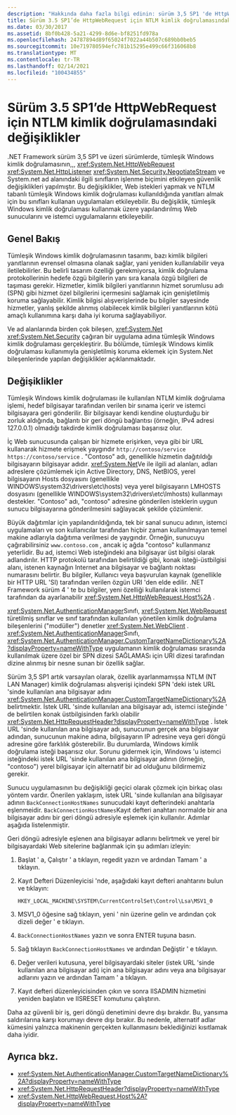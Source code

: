 ```yaml
---
description: "Hakkında daha fazla bilgi edinin: sürüm 3,5 SP1 'de HttpWebRequest için NTLM kimlik doğrulamasında yapılan değişiklikler"
title: Sürüm 3.5 SP1’de HttpWebRequest için NTLM kimlik doğrulamasındaki değişiklikler
ms.date: 03/30/2017
ms.assetid: 8bf0b428-5a21-4299-8d6e-bf8251fd978a
ms.openlocfilehash: 24787894d89f65024f7022a44b507c689bb0beb5
ms.sourcegitcommit: 10e719780594efc781b15295e499c66f316068b8
ms.translationtype: MT
ms.contentlocale: tr-TR
ms.lasthandoff: 02/14/2021
ms.locfileid: "100434855"
---
```

# <a name="changes-to-ntlm-authentication-for-httpwebrequest-in-version-35-sp1"></a>Sürüm 3.5 SP1’de HttpWebRequest için NTLM kimlik doğrulamasındaki değişiklikler

.NET Framework sürüm 3,5 SP1 ve üzeri sürümlerde, tümleşik Windows kimlik doğrulamasının,,, <xref:System.Net.HttpWebRequest> <xref:System.Net.HttpListener> <xref:System.Net.Security.NegotiateStream> ve System.net ad alanındaki ilgili sınıfların işlenme biçimini etkileyen güvenlik değişiklikleri yapılmıştır. Bu değişiklikler, Web istekleri yapmak ve NTLM tabanlı tümleşik Windows kimlik doğrulaması kullanıldığında yanıtları almak için bu sınıfları kullanan uygulamaları etkileyebilir. Bu değişiklik, tümleşik Windows kimlik doğrulaması kullanmak üzere yapılandırılmış Web sunucularını ve istemci uygulamalarını etkileyebilir.

## <a name="overview"></a>Genel Bakış

Tümleşik Windows kimlik doğrulamasının tasarımı, bazı kimlik bilgileri yanıtlarının evrensel olmasına olanak sağlar, yani yeniden kullanılabilir veya iletilebilirler. Bu belirli tasarım özelliği gerekmiyorsa, kimlik doğrulama protokollerinin hedefe özgü bilgilerin yanı sıra kanala özgü bilgileri de taşıması gerekir. Hizmetler, kimlik bilgileri yanıtlarının hizmet sorumlusu adı (SPN) gibi hizmet özel bilgilerini içermesini sağlamak için genişletilmiş koruma sağlayabilir. Kimlik bilgisi alışverişlerinde bu bilgiler sayesinde hizmetler, yanlış şekilde alınmış olabilecek kimlik bilgileri yanıtlarının kötü amaçlı kullanımına karşı daha iyi koruma sağlayabiliyor.

Ve ad alanlarında birden çok bileşen, <xref:System.Net> <xref:System.Net.Security> çağıran bir uygulama adına tümleşik Windows kimlik doğrulaması gerçekleştirir. Bu bölümde, tümleşik Windows kimlik doğrulaması kullanımıyla genişletilmiş koruma eklemek için System.Net bileşenlerinde yapılan değişiklikler açıklanmaktadır.

## <a name="changes"></a>Değişiklikler

Tümleşik Windows kimlik doğrulaması ile kullanılan NTLM kimlik doğrulama işlemi, hedef bilgisayar tarafından verilen bir sınama içerir ve istemci bilgisayara geri gönderilir. Bir bilgisayar kendi kendine oluşturduğu bir zorluk aldığında, bağlantı bir geri döngü bağlantısı (örneğin, IPv4 adresi 127.0.0.1) olmadığı takdirde kimlik doğrulaması başarısız olur.

İç Web sunucusunda çalışan bir hizmete erişirken, veya gibi bir URL kullanarak hizmete erişmek yaygındır `http://contoso/service` `https://contoso/service` . "Contoso" adı, genellikle hizmetin dağıtıldığı bilgisayarın bilgisayar adıdır. <xref:System.Net>Ve ile ilgili ad alanları, adları adreslere çözümlemek için Active Directory, DNS, NetBIOS, yerel bilgisayarın Hosts dosyasını (genellikle WINDOWS\system32\drivers\etc\hosts) veya yerel bilgisayarın LMHOSTS dosyasını (genellikle WINDOWS\system32\drivers\etc\lmhosts) kullanmayı destekler. "Contoso" adı, "contoso" adresine gönderilen isteklerin uygun sunucu bilgisayarına gönderilmesini sağlayacak şekilde çözümlenir.

Büyük dağıtımlar için yapılandırıldığında, tek bir sanal sunucu adının, istemci uygulamaları ve son kullanıcılar tarafından hiçbir zaman kullanılmayan temel makine adlarıyla dağıtıma verilmesi de yaygındır. Örneğin, sunucuyu çağırabilirsiniz `www.contoso.com` , ancak iç ağda "contoso" kullanmanız yeterlidir. Bu ad, istemci Web isteğindeki ana bilgisayar üst bilgisi olarak adlandırılır. HTTP protokolü tarafından belirtildiği gibi, konak isteği-üstbilgisi alanı, istenen kaynağın Internet ana bilgisayar ve bağlantı noktası numarasını belirtir. Bu bilgiler, Kullanıcı veya başvurulan kaynak (genellikle bir HTTP URL 'SI) tarafından verilen özgün URI 'den elde edilir. .NET Framework sürüm 4 ' te bu bilgiler, yeni özelliği kullanılarak istemci tarafından da ayarlanabilir <xref:System.Net.HttpWebRequest.Host%2A> .

<xref:System.Net.AuthenticationManager>Sınıfı, <xref:System.Net.WebRequest> türetilmiş sınıflar ve sınıf tarafından kullanılan yönetilen kimlik doğrulama bileşenlerini ("modüller") denetler <xref:System.Net.WebClient> . <xref:System.Net.AuthenticationManager>Sınıfı, <xref:System.Net.AuthenticationManager.CustomTargetNameDictionary%2A?displayProperty=nameWithType> uygulamanın kimlik doğrulaması sırasında kullanılmak üzere özel bir SPN dizesi SAĞLAMASı için URI dizesi tarafından dizine alınmış bir nesne sunan bir özellik sağlar.

Sürüm 3,5 SP1 artık varsayılan olarak, özellik ayarlanmamışsa NTLM (NT LAN Manager) kimlik doğrulaması alışverişi içindeki SPN 'deki istek URL 'sinde kullanılan ana bilgisayar adını <xref:System.Net.AuthenticationManager.CustomTargetNameDictionary%2A> belirtmektir. İstek URL 'sinde kullanılan ana bilgisayar adı, istemci isteğinde ' de belirtilen konak üstbilgisinden farklı olabilir <xref:System.Net.HttpRequestHeader?displayProperty=nameWithType> . İstek URL 'sinde kullanılan ana bilgisayar adı, sunucunun gerçek ana bilgisayar adından, sunucunun makine adına, bilgisayarın IP adresine veya geri döngü adresine göre farklılık gösterebilir. Bu durumlarda, Windows kimlik doğrulama isteği başarısız olur. Sorunu gidermek için, Windows 'u istemci isteğindeki istek URL 'sinde kullanılan ana bilgisayar adının (örneğin, "contoso") yerel bilgisayar için alternatif bir ad olduğunu bildirmemiz gerekir.

Sunucu uygulamasının bu değişikliği geçici olarak çözmek için birkaç olası yöntem vardır. Önerilen yaklaşım, istek URL 'sinde kullanılan ana bilgisayar adının `BackConnectionHostNames` sunucudaki kayıt defterindeki anahtarla eşlenmeidir. `BackConnectionHostNames`Kayıt defteri anahtarı normalde bir ana bilgisayar adını bir geri döngü adresiyle eşlemek için kullanılır. Adımlar aşağıda listelenmiştir.

Geri döngü adresiyle eşlenen ana bilgisayar adlarını belirtmek ve yerel bir bilgisayardaki Web sitelerine bağlanmak için şu adımları izleyin:

1. Başlat ' a, Çalıştır ' a tıklayın, regedit yazın ve ardından Tamam ' a tıklayın.

2. Kayıt Defteri Düzenleyicisi 'nde, aşağıdaki kayıt defteri anahtarını bulun ve tıklayın:

    `HKEY_LOCAL_MACHINE\SYSTEM\CurrentControlSet\Control\Lsa\MSV1_0`

3. MSV1_0 öğesine sağ tıklayın, yeni ' nin üzerine gelin ve ardından çok dizeli değer ' e tıklayın.

4. `BackConnectionHostNames` yazın ve sonra ENTER tuşuna basın.

5. Sağ tıklayın `BackConnectionHostNames` ve ardından Değiştir ' e tıklayın.

6. Değer verileri kutusuna, yerel bilgisayardaki siteler (istek URL 'sinde kullanılan ana bilgisayar adı) için ana bilgisayar adını veya ana bilgisayar adlarını yazın ve ardından Tamam ' a tıklayın.

7. Kayıt defteri düzenleyicisinden çıkın ve sonra IISADMIN hizmetini yeniden başlatın ve IISRESET komutunu çalıştırın.

Daha az güvenli bir iş, geri döngü denetimini devre dışı bırakdır. Bu, yansıma saldırılarına karşı korumayı devre dışı bırakır. Bu nedenle, alternatif adlar kümesini yalnızca makinenin gerçekten kullanmasını beklediğinizi kısıtlamak daha iyidir.

## <a name="see-also"></a>Ayrıca bkz.

- <xref:System.Net.AuthenticationManager.CustomTargetNameDictionary%2A?displayProperty=nameWithType>
- <xref:System.Net.HttpRequestHeader?displayProperty=nameWithType>
- <xref:System.Net.HttpWebRequest.Host%2A?displayProperty=nameWithType>
